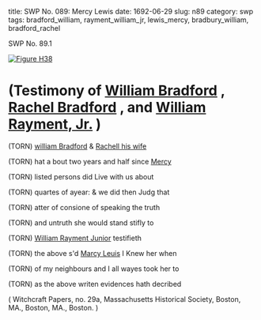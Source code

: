 title: SWP No. 089: Mercy Lewis
date: 1692-06-29
slug: n89
category: swp
tags: bradford_william, rayment_william_jr, lewis_mercy, bradbury_william, bradford_rachel




<div markdown class="doc" id="n89.1">

<div class="doc_id">SWP No. 89.1</div>


<span markdown class="figure">[![Figure H38](archives/MassHist/gifs/H38.gif)](archives/MassHist/large/H38.jpg)</span>

# (Testimony of [William Bradford](/tag/bradbury_william.html) , [Rachel Bradford](/tag/bradford_rachel.html) , and [William Rayment, Jr.](/tag/rayment_william_jr.html) )

(TORN) [william Bradford](/tag/bradford_william.html) & [Rachell his wife](/tag/bradford_rachel.html)

(TORN) hat a bout two years and half since [Mercy](/tag/lewis_mercy.html)

(TORN) listed persons did Live with us about 

(TORN) quartes of ayear: & we did then Judg that 

(TORN) atter of consione of speaking the truth 

(TORN) and untruth she would stand stifly to 

(TORN) [William Rayment Junior](/tag/rayment_william_jr.html) testifieth

(TORN) the above s'd [Marcy Leuis](/tag/lewis_mercy.html) I Knew her when

(TORN) of my neighbours and I all wayes took her to 

(TORN) as the above writen evidences hath decribed 

( Witchcraft Papers, no. 29a, Massachusetts Historical Society, Boston, MA., Boston, MA., Boston. )


</div>

